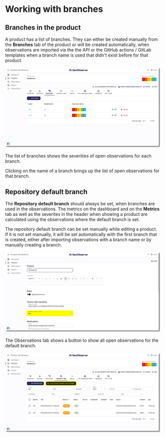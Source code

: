 # Working with branches

## Branches in the product

A product has a list of branches. They can either be created manually from the **Branches** tab of the product or will be created automatically, when observations are imported via the the API or the GitHub actions / GitLab templates when a branch name is used that didn't exist before for that product.

![Branches in the product](../assets/images/screenshot_product_branches.png)

The list of branches shows the severities of open observations for each branch.

Clicking on the name of a branch brings up the list of open observations for that branch.

## Repository default branch

The **Repository default branch** should always be set, when branches are used in the observations. The metrics on the dashboard and on the **Metrics** tab as well as the severites in the header when showing a product are calculated using the observations where the default branch is set.

The repository default branch can be set manually while editing a product. If it is not set manually, it will be set automatically with the first branch that is created, either after importing observations with a branch name or by manually creating a branch.

![Branches in the product](../assets/images/screenshot_product_default_branch.png)

The Observations tab shows a button to show all open observations for the default branch.

![Observations default branch button](../assets/images/screenshot_observations_default_branch.png)
